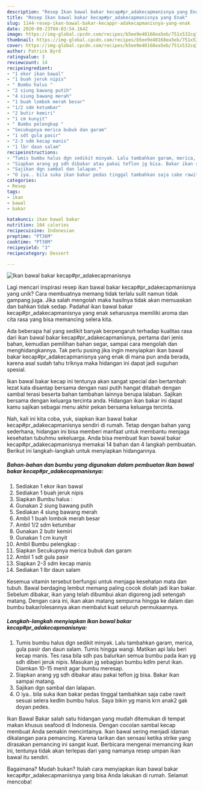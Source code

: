 ```yaml
---
description: "Resep Ikan bawal bakar kecap#pr_adakecapmanisnya yang Enak"
title: "Resep Ikan bawal bakar kecap#pr_adakecapmanisnya yang Enak"
slug: 1144-resep-ikan-bawal-bakar-kecappr-adakecapmanisnya-yang-enak
date: 2020-09-23T04:03:54.164Z
image: https://img-global.cpcdn.com/recipes/b5ee9e40168ea5eb/751x532cq70/ikan-bawal-bakar-kecappr_adakecapmanisnya-foto-resep-utama.jpg
thumbnail: https://img-global.cpcdn.com/recipes/b5ee9e40168ea5eb/751x532cq70/ikan-bawal-bakar-kecappr_adakecapmanisnya-foto-resep-utama.jpg
cover: https://img-global.cpcdn.com/recipes/b5ee9e40168ea5eb/751x532cq70/ikan-bawal-bakar-kecappr_adakecapmanisnya-foto-resep-utama.jpg
author: Patrick Byrd
ratingvalue: 3
reviewcount: 14
recipeingredient:
- "1 ekor ikan bawal"
- "1 buah jeruk nipis"
- " Bumbu halus "
- "2 siung bawang putih"
- "4 siung bawang merah"
- "1 buah lombok merah besar"
- "1/2 sdm ketumbar"
- "2 butir kemiri"
- "1 cm kunyit"
- " Bumbu pelengkap "
- "Secukupnya merica bubuk dan garam"
- "1 sdt gula pasir"
- "2-3 sdm kecap manis"
- "1 lbr daun salam"
recipeinstructions:
- "Tumis bumbu halus dgn sedikit minyak. Lalu tambahkan garam, merica, gula pasir dan daun salam. Tumis hingga wangi. Matikan api lalu beri kecap manis. Tes rasa bila sdh pas balurkan semua bumbu pada ikan yg sdh diberi jeruk nipis. Masukan jg sebagian bumbu kdlm perut ikan. Diamkan 10-15 menit agar bumbu meresap."
- "Siapkan arang yg sdh dibakar atau pakai teflon jg bisa. Bakar ikan sampai matang."
- "Sajikan dgn sambal dan lalapan."
- "O iya.. bila suka ikan bakar pedas tinggal tambahkan saja cabe rawit sesuai selera kedlm bumbu halus. Saya bikin yg manis krn anak2 gak doyan pedes."
categories:
- Resep
tags:
- ikan
- bawal
- bakar

katakunci: ikan bawal bakar 
nutrition: 104 calories
recipecuisine: Indonesian
preptime: "PT36M"
cooktime: "PT30M"
recipeyield: "3"
recipecategory: Dessert

---
```



![Ikan bawal bakar kecap#pr_adakecapmanisnya](https://img-global.cpcdn.com/recipes/b5ee9e40168ea5eb/751x532cq70/ikan-bawal-bakar-kecappr_adakecapmanisnya-foto-resep-utama.jpg)

Lagi mencari inspirasi resep ikan bawal bakar kecap#pr_adakecapmanisnya yang unik? Cara membuatnya memang tidak terlalu sulit namun tidak gampang juga. Jika salah mengolah maka hasilnya tidak akan memuaskan dan bahkan tidak sedap. Padahal ikan bawal bakar kecap#pr_adakecapmanisnya yang enak seharusnya memiliki aroma dan cita rasa yang bisa memancing selera kita.

Ada beberapa hal yang sedikit banyak berpengaruh terhadap kualitas rasa dari ikan bawal bakar kecap#pr_adakecapmanisnya, pertama dari jenis bahan, kemudian pemilihan bahan segar, sampai cara mengolah dan menghidangkannya. Tak perlu pusing jika ingin menyiapkan ikan bawal bakar kecap#pr_adakecapmanisnya yang enak di mana pun anda berada, karena asal sudah tahu triknya maka hidangan ini dapat jadi suguhan spesial.

Ikan bawal bakar kecap ini tentunya akan sangat special dan bertambah lezat kala disantap bersama dengan nasi putih hangat ditabah dengan sambal terasi beserta bahan tambahan lainnya berupa lalaban. Sajikan bersama dengan keluarga tercinta anda. Hidangan ikan bakar ini dapat kamu sajikan sebagai menu akhir pekan bersama keluarga tercinta.


Nah, kali ini kita coba, yuk, siapkan ikan bawal bakar kecap#pr_adakecapmanisnya sendiri di rumah. Tetap dengan bahan yang sederhana, hidangan ini bisa memberi manfaat untuk membantu menjaga kesehatan tubuhmu sekeluarga. Anda bisa membuat Ikan bawal bakar kecap#pr_adakecapmanisnya memakai 14 bahan dan 4 langkah pembuatan. Berikut ini langkah-langkah untuk menyiapkan hidangannya.

<!--inarticleads1-->

##### Bahan-bahan dan bumbu yang digunakan dalam pembuatan Ikan bawal bakar kecap#pr_adakecapmanisnya:

1. Sediakan 1 ekor ikan bawal
1. Sediakan 1 buah jeruk nipis
1. Siapkan  Bumbu halus :
1. Gunakan 2 siung bawang putih
1. Sediakan 4 siung bawang merah
1. Ambil 1 buah lombok merah besar
1. Ambil 1/2 sdm ketumbar
1. Gunakan 2 butir kemiri
1. Gunakan 1 cm kunyit
1. Ambil  Bumbu pelengkap :
1. Siapkan Secukupnya merica bubuk dan garam
1. Ambil 1 sdt gula pasir
1. Siapkan 2-3 sdm kecap manis
1. Sediakan 1 lbr daun salam


Kesemua vitamin tersebut berfungsi untuk menjaga kesehatan mata dan tubuh. Bawal berdaging lembut memang paling cocok diolah jadi ikan bakar. Sebelum dibakar, ikan yang telah dibumbui akan digoreng jadi setengah matang. Dengan cara ini, ikan akan matang sempurna hingga ke dalam dan bumbu bakar/olesannya akan membalut kuat seluruh permukaannya. 

<!--inarticleads2-->

##### Langkah-langkah menyiapkan Ikan bawal bakar kecap#pr_adakecapmanisnya:

1. Tumis bumbu halus dgn sedikit minyak. Lalu tambahkan garam, merica, gula pasir dan daun salam. Tumis hingga wangi. Matikan api lalu beri kecap manis. Tes rasa bila sdh pas balurkan semua bumbu pada ikan yg sdh diberi jeruk nipis. Masukan jg sebagian bumbu kdlm perut ikan. Diamkan 10-15 menit agar bumbu meresap.
1. Siapkan arang yg sdh dibakar atau pakai teflon jg bisa. Bakar ikan sampai matang.
1. Sajikan dgn sambal dan lalapan.
1. O iya.. bila suka ikan bakar pedas tinggal tambahkan saja cabe rawit sesuai selera kedlm bumbu halus. Saya bikin yg manis krn anak2 gak doyan pedes.


Ikan Bawal Bakar salah satu hidangan yang mudah ditemukan di tempat makan khusus seafood di Indonesia. Dengan cocolan sambal kecap membuat Anda semakin mencintainya. Ikan bawal sering menjadi idaman dikalangan para pemancing. Karena tarikan dan sensasi ketika strike yang dirasakan pemancing ini sangat kuat. Berbicara mengenai memancing ikan ini, tentunya tidak akan terlepas dari yang namanya resep umpan ikan bawal itu sendiri. 

Bagaimana? Mudah bukan? Itulah cara menyiapkan ikan bawal bakar kecap#pr_adakecapmanisnya yang bisa Anda lakukan di rumah. Selamat mencoba!
